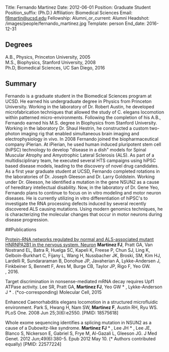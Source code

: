 Title: Fernando Martinez
Date: 2012-06-01
Position: Graduate Student
Position_suffix: (Ph.D.)
Affiliation: Biomedical Sciences
Email: f8martin@ucsd.edu
Fellowship: 
Alumni_or_current: Alumni
Headshot: /images/people/fernando_martinez.jpg
Template: person
End_date: 2016-12-31
<!-- Status: draft -->

## Degrees

A.B., Physics, Princeton University, 2005<br>
M.S., Biophysics, Stanford University, 2008<br>
Ph.D, Biomedical Sciences, UC San Diego, 2016<br>

## Summary

Fernando is a graduate student in the Biomedical Sciences program at UCSD. He earned his undergraduate degree in Physics from Princeton University. Working in the laboratory of Dr. Robert Austin, he developed microfabrication techniques that allowed the study of C. elegans locomotion within patterned micro-environments. Following the completion of his A.B., Fernando earned his M.S. degree in Biophysics from Stanford University. Working in the laboratory Dr. Shaul Hestrin, he constructed a custom two-photon imaging rig that enabled simultaneous brain imaging and electrophysiology in vivo. In 2008 Fernando joined the biopharmaceutical company iPierian. At iPierian, he used human induced pluripotent stem cell (hiPSC) technology to develop "disease in a dish" models for Spinal Muscular Atrophy and Amyotrophic Lateral Sclerosis (ALS). As part of a multidisciplinary team, he executed several HTS campaigns using hiPSC based disease models, leading to the discovery of novel drug candidates. As a first year graduate student at UCSD, Fernando completed rotations in the laboratories of Dr. Joseph Gleeson and Dr. Larry Goldstein. Working under Dr. Gleeson, he identified a mutation in the gene NSUN2 as a cause of hereditary intellectual disability. Now, in the laboratory of Dr. Gene Yeo, Fernando plans to continue to focus on in vitro modeling and motor neuron diseases. He is currently utilizing in vitro differentiation of hiPSC's to investigate the RNA processing defects induced by several recently discovered ALS causing mutations. Using modern genomics techniques, he is characterizing the molecular changes that occur in motor neurons during disease progression.

##Publications

[Protein-RNA networks regulated by normal and ALS-associated mutant HNRNPA2B1 in the nervous system. Neuron](/papers/2016/Martinez_neuron_2016.pdf) **Martinez FJ**, Pratt GA, Van Nostrand EL, Batra R, Huelga SC, Kapeli K, Freese P, Chun SJ, Ling K, Gelboin-Burkhart C, Fijany L, Wang H, Nussbacher JK, Broski, SM, Kim HJ, Lardelli R, Sundararaman B, Donohue JP, Javaherian A, Lykke-Andersen J, Finkbeiner S, Bennett F, Ares M, Burge CB, Taylor JP, Rigo F, Yeo GW.   
, 2016. 

Target discrimination in nonsense-mediated mRNA decay requires Upf1 ATPase activity. Lee SR, Pratt GA, **Martinez FJ**, Yeo GW * , Lykke-Anderson J * . (*co-corresponding)  Molecular Cell, 2015 

Enhanced Caenorhabditis elegans locomotion in a structured microfluidic environment. Park S, Hwang H, Nam SW, **Martinez F**, Austin RH, Ryu WS. PLoS One. 2008 Jun 25;3(6):e2550. [PMID: 18575618]

Whole exome sequencing identifies a splicing mutation in NSUN2 as a cause of a Dubowitz-like syndrome. **Martinez FJ** * , Lee JH * , Lee JE, Blanco S, Nickerson E, Gabriel S, Frye M, Al-Gazali L, Gleeson JG. J Med Genet. 2012 Jun;49(6):380-5. Epub 2012 May 10. (* Authors contributed equally) [PMID: 22577224]